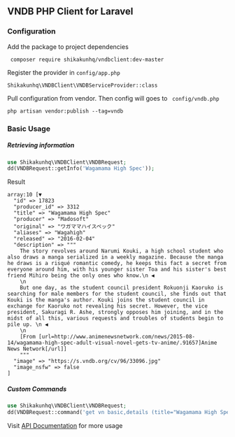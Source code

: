 ## VNDB PHP Client for Laravel

### Configuration

Add the package to project dependencies

`` composer require shikakunhq/vndbclient:dev-master``

Register the provider in ``config/app.php``

`` Shikakunhq\VNDBClient\VNDBServiceProvider::class ``

Pull configuration from vendor. Then config will goes to `` config/vndb.php``

`` php artisan vendor:publish --tag=vndb ``




### Basic Usage

##### Retrieving information

```php
use Shikakunhq\VNDBClient\VNDBRequest;
dd(VNDBRequest::getInfo('Wagamama High Spec'));
```

Result
```
array:10 [▼
  "id" => 17823
  "producer_id" => 3312
  "title" => "Wagamama High Spec"
  "producer" => "Madosoft"
  "original" => "ワガママハイスペック"
  "aliases" => "Wagahigh"
  "released" => "2016-02-04"
  "description" => """
    The story revolves around Narumi Kouki, a high school student who also draws a manga serialized in a weekly magazine. Because the manga he draws is a risqué romantic comedy, he keeps this fact a secret from everyone around him, with his younger sister Toa and his sister's best friend Mihiro being the only ones who know.\n ◀
    \n
    But one day, as the student council president Rokuonji Kaoruko is searching for male members for the student council, she finds out that Kouki is the manga's author. Kouki joins the student council in exchange for Kaoruko not revealing his secret. However, the vice president, Sakuragi R. Ashe, strongly opposes him joining, and in the midst of all this, various requests and troubles of students begin to pile up. \n ◀
    \n
    [From [url=http://www.animenewsnetwork.com/news/2015-08-14/wagamama-high-spec-adult-visual-novel-gets-tv-anime/.91657]Anime News Network[/url]]
    """
  "image" => "https://s.vndb.org/cv/96/33096.jpg"
  "image_nsfw" => false
]

```

##### Custom Commands

```php
use Shikakunhq\VNDBClient\VNDBRequest;
dd(VNDBRequest::command('get vn basic,details (title="Wagamama High Spec")');
```

Visit [API Documentation](https://vndb.org/d11) for more usage



